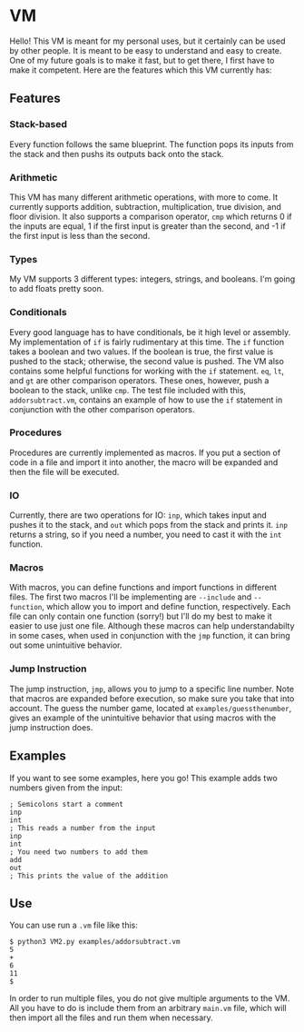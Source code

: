 # VM

Hello! This VM is meant for my personal uses, but it certainly can be used by other people. It is meant to be easy to understand and easy to create. One of my future goals is to make it fast, but to get there, I first have to make it competent. Here are the features which this VM currently has:

## Features
### Stack-based
Every function follows the same blueprint. The function pops its inputs from the stack and then pushs its outputs back onto the stack.

### Arithmetic
This VM has many different arithmetic operations, with more to come. It currently supports addition, subtraction, multiplication, true division, and floor division. It also supports a comparison operator, `cmp` which returns 0 if the inputs are equal, 1 if the first input is greater than the second, and -1 if the first input is less than the second.

### Types
My VM supports 3 different types: integers, strings, and booleans. I'm going to add floats pretty soon.

### Conditionals
Every good language has to have conditionals, be it high level or assembly. My implementation of `if` is fairly rudimentary at this time. The `if` function takes a boolean and two values. If the boolean is true, the first value is pushed to the stack; otherwise, the second value is pushed. The VM also contains some helpful functions for working with the `if` statement. `eq`, `lt`, and `gt` are other comparison operators. These ones, however, push a boolean to the stack, unlike `cmp`. The test file included with this, `addorsubtract.vm`, contains an example of how to use the `if` statement in conjunction with the other comparison operators.

### Procedures
Procedures are currently implemented as macros. If you put a section of code in a file and import it into another, the macro will be expanded and then the file will be executed.

### IO
Currently, there are two operations for IO: `inp`, which takes input and pushes it to the stack, and `out` which pops from the stack and prints it. `inp` returns a string, so if you need a number, you need to cast it with the `int` function.

### Macros
With macros, you can define functions and import functions in different files. The first two macros I'll be implementing are `--include` and `--function`, which allow you to import and define function, respectively. Each file can only contain one function (sorry!) but I'll do my best to make it easier to use just one file. Although these macros can help understandabilty in some cases, when used in conjunction with the `jmp` function, it can bring out some unintuitive behavior.

### Jump Instruction
The jump instruction, `jmp`, allows you to jump to a specific line number. Note that macros are expanded before execution, so make sure you take that into account. The guess the number game, located at `examples/guessthenumber`, gives an example of the unintuitive behavior that using macros with the jump instruction does.

## Examples
If you want to see some examples, here you go! This example adds two numbers given from the input:
```
; Semicolons start a comment
inp
int
; This reads a number from the input
inp
int
; You need two numbers to add them
add
out
; This prints the value of the addition
```

## Use
You can use run a `.vm` file like this:
```
$ python3 VM2.py examples/addorsubtract.vm
5
+
6
11
$
```
In order to run multiple files, you do not give multiple arguments to the VM. All you have to do is include them from an arbitrary `main.vm` file, which will then import all the files and run them when necessary.
